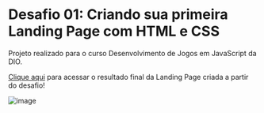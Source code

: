 # Desafio 01: Criando sua primeira Landing Page com HTML e CSS
Projeto realizado para o curso Desenvolvimento de Jogos em JavaScript da DIO.


[Clique aqui](https://github.com/nicoletsingas/trilha-css-desafio-01) para acessar o resultado final da Landing Page criada a partir do desafio!

![image](https://user-images.githubusercontent.com/55519539/183538055-6cce606c-7d1d-4d15-a4be-ffeb5b37c956.png)

